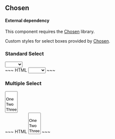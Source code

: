 ## Chosen

<div class="bs-callout bs-callout-danger">
  <h4>External dependency</h4>
  <p>
    This component requires the
    <a href="http://harvesthq.github.io/chosen/">Chosen</a> library.
  </p>
</div>

Custom styles for select boxes provided by
[Chosen](http://harvesthq.github.io/chosen/).

### Standard Select

<div class="example">
  <select class="form-control chosen">
    <option value=""></option>
    <option value="One">One</option>
    <option value="Two">Two</option>
    <option value="Three">Three</option>
    <option value="Four">Four</option>
  </select>
</div>
~~~ HTML
<select class="form-control chosen">
  <option value=""></option>
  <option value="One">One</option>
  <option value="Two">Two</option>
  <option value="Three">Three</option>
  <option value="Four">Four</option>
</select>
~~~

### Multiple Select

<div class="example">
  <select class="form-control chosen" multiple tabindex="3">
    <option value=""></option>
    <option value="One">One</option>
    <option value="Two">Two</option>
    <option value="Three">Three</option>
    <option value="Four">Four</option>
  </select>
</div>
~~~ HTML
<select class="form-control chosen" multiple tabindex="3">
  <option value=""></option>
  <option value="One">One</option>
  <option value="Two">Two</option>
  <option value="Three">Three</option>
  <option value="Four">Four</option>
</select>
~~~
